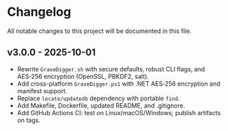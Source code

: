 # Changelog

All notable changes to this project will be documented in this file.

## v3.0.0 - 2025-10-01

- Rewrite `GraveDigger.sh` with secure defaults, robust CLI flags, and AES‑256 encryption (OpenSSL, PBKDF2, salt).
- Add cross-platform `GraveDigger.ps1` with .NET AES‑256 encryption and manifest support.
- Replace `locate/updatedb` dependency with portable `find`.
- Add Makefile, Dockerfile, updated README, and .gitignore.
- Add GitHub Actions CI: test on Linux/macOS/Windows; publish artifacts on tags.

